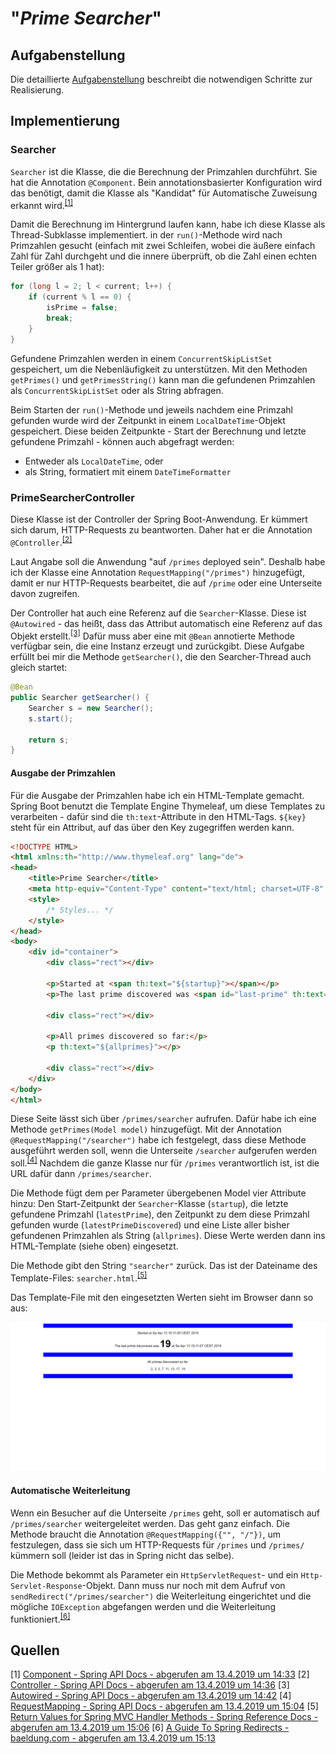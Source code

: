 # "*Prime Searcher*"

## Aufgabenstellung
Die detaillierte [Aufgabenstellung](TASK.md) beschreibt die notwendigen Schritte zur Realisierung.

## Implementierung

### Searcher

`Searcher` ist die Klasse, die die Berechnung der Primzahlen durchführt. Sie hat die Annotation `@Component`. Bein annotationsbasierter Konfiguration wird das benötigt, damit die Klasse als "Kandidat" für Automatische Zuweisung erkannt wird.<sup>[[1]](#Quellen)</sup>

Damit die Berechnung im Hintergrund laufen kann, habe ich diese Klasse als Thread-Subklasse implementiert. in der `run()`-Methode wird nach Primzahlen gesucht (einfach mit zwei Schleifen, wobei die äußere einfach Zahl für Zahl durchgeht und die innere überprüft, ob die Zahl einen echten Teiler größer als 1 hat):

``````java
for (long l = 2; l < current; l++) {
    if (current % l == 0) {
        isPrime = false;
        break;
    }
}
``````

Gefundene Primzahlen werden in einem `ConcurrentSkipListSet` gespeichert, um die Nebenläufigkeit zu unterstützen. Mit den Methoden `getPrimes()` und `getPrimesString()` kann man die gefundenen Primzahlen als `ConcurrentSkipListSet` oder als String abfragen.

Beim Starten der `run()`-Methode und jeweils nachdem eine Primzahl gefunden wurde wird der Zeitpunkt in einem `LocalDateTime`-Objekt gespeichert. Diese beiden Zeitpunkte - Start der Berechnung und letzte gefundene Primzahl - können auch abgefragt werden:

- Entweder als `LocalDateTime`, oder
- als String, formatiert mit einem `DateTimeFormatter`



### PrimeSearcherController

Diese Klasse ist der Controller der Spring Boot-Anwendung. Er kümmert sich darum, HTTP-Requests zu beantworten. Daher hat er die Annotation `@Controller`.<sup>[[2]](#Quellen)</sup>

Laut Angabe soll die Anwendung  "auf `/primes` deployed sein". Deshalb habe ich der Klasse eine Annotation `RequestMapping("/primes")` hinzugefügt, damit er nur HTTP-Requests bearbeitet, die auf `/prime` oder eine Unterseite davon zugreifen.

Der Controller hat auch eine Referenz auf die `Searcher`-Klasse. Diese ist `@Autowired` - das heißt, dass das Attribut automatisch eine Referenz auf das Objekt erstellt.<sup>[[3]](#Quellen)</sup> Dafür muss aber eine mit `@Bean` annotierte Methode verfügbar sein, die eine Instanz erzeugt und zurückgibt. Diese Aufgabe erfüllt bei mir die Methode `getSearcher()`, die den Searcher-Thread auch gleich startet:

``````java
@Bean
public Searcher getSearcher() {
    Searcher s = new Searcher();
    s.start();

    return s;
}
``````

#### Ausgabe der Primzahlen

Für die Ausgabe der Primzahlen habe ich ein HTML-Template gemacht. Spring Boot benutzt die Template Engine Thymeleaf, um diese Templates zu verarbeiten - dafür sind die `th:text`-Attribute in den HTML-Tags. `${key}` steht für ein Attribut, auf das über den Key zugegriffen werden kann.

``````html
<!DOCTYPE HTML>
<html xmlns:th="http://www.thymeleaf.org" lang="de">
<head>
    <title>Prime Searcher</title>
    <meta http-equiv="Content-Type" content="text/html; charset=UTF-8" />
	<style>
		/* Styles... */
	</style>
</head>
<body>
    <div id="container">
        <div class="rect"></div>

        <p>Started at <span th:text="${startup}"></span></p>
        <p>The last prime discovered was <span id="last-prime" th:text="${latestPrime}"></span> at <span th:text="${latestPrimeDiscovered}"></span></p>

        <div class="rect"></div>

        <p>All primes discovered so far:</p>
        <p th:text="${allprimes}"></p>

        <div class="rect"></div>
    </div>
</body>
</html>
``````

Diese Seite lässt sich über `/primes/searcher` aufrufen. Dafür habe ich eine Methode `getPrimes(Model model)` hinzugefügt. Mit der Annotation `@RequestMapping("/searcher")` habe ich festgelegt, dass diese Methode ausgeführt werden soll, wenn die Unterseite `/searcher` aufgerufen werden soll.<sup>[[4]](#Quellen)</sup> Nachdem die ganze Klasse nur für `/primes` verantwortlich ist, ist die URL dafür dann `/primes/searcher`.

Die Methode fügt dem per Parameter übergebenen Model vier Attribute hinzu: Den Start-Zeitpunkt der `Searcher`-Klasse (`startup`), die letzte gefundene Primzahl (`latestPrime`), den Zeitpunkt zu dem diese Primzahl gefunden wurde (`latestPrimeDiscovered`) und eine Liste aller bisher gefundenen Primzahlen als String (`allprimes`). Diese Werte werden dann ins HTML-Template (siehe oben) eingesetzt.

Die Methode gibt den String `"searcher"` zurück. Das ist der Dateiname des Template-Files: `searcher.html`.<sup>[[5]](#Quellen)</sup>

Das Template-File mit den eingesetzten Werten sieht im Browser dann so aus:

![Screenshot aus Firefox](screenshot.png)



#### Automatische Weiterleitung

Wenn ein Besucher auf die Unterseite `/primes` geht, soll er automatisch auf `/primes/searcher` weitergeleitet werden. Das geht ganz einfach. Die Methode braucht die Annotation `@RequestMapping({"", "/"})`, um festzulegen, dass sie sich um HTTP-Requests für `/primes` und `/primes/` kümmern soll (leider ist das in Spring nicht das selbe).

Die Methode bekommt als Parameter ein `HttpServletRequest`- und ein `Http-Servlet-Response`-Objekt. Dann muss nur noch mit dem Aufruf von `sendRedirect("/primes/searcher")` die Weiterleitung eingerichtet und die mögliche `IOException` abgefangen werden und die Weiterleitung funktioniert.<sup>[[6]](#Quellen)</sup>

## Quellen

[1] [Component - Spring API Docs - abgerufen am 13.4.2019 um 14:33](https://docs.spring.io/spring/docs/5.2.0.M1/javadoc-api/org/springframework/stereotype/Component.html)
[2] [Controller - Spring API Docs - abgerufen am 13.4.2019 um 14:36](https://docs.spring.io/spring/docs/5.2.0.M1/javadoc-api/org/springframework/stereotype/Controller.html)
[3] [Autowired - Spring API Docs - abgerufen am 13.4.2019 um 14:42](https://docs.spring.io/spring/docs/5.2.0.M1/javadoc-api/org/springframework/beans/factory/annotation/Autowired.html)
[4] [RequestMapping - Spring API Docs - abgerufen am 13.4.2019 um 15:04](https://docs.spring.io/spring/docs/5.2.0.M1/javadoc-api/org/springframework/web/bind/annotation/RequestMapping.html)
[5] [Return Values for Spring MVC Handler Methods - Spring Reference Docs - abgerufen am 13.4.2019 um 15:06](https://docs.spring.io/spring/docs/current/spring-framework-reference/web.html#mvc-ann-return-types)
[6] [A Guide To Spring Redirects - baeldung.com - abgerufen am 13.4.2019 um 15:13](https://www.baeldung.com/spring-redirect-and-forward)